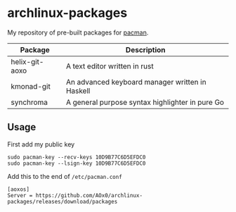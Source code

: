 # archlinux-packages

My repository of pre-built packages for [pacman](https://wiki.archlinux.org/title/pacman).

| Package        | Description                                     |
| -------------- | ----------------------------------------------- |
| helix-git-aoxo | A text editor written in rust                   |
| kmonad-git     | An advanced keyboard manager written in Haskell |
| synchroma      | A general purpose syntax highlighter in pure Go |

## Usage

First add my public key
```
sudo pacman-key --recv-keys 10D9B77C6D5EFDC0
sudo pacman-key --lsign-key 10D9B77C6D5EFDC0
``` 


Add this to the end of `/etc/pacman.conf`
```
[aoxos]
Server = https://github.com/AOx0/archlinux-packages/releases/download/packages
```
